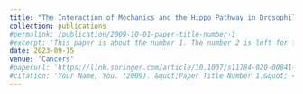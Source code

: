 ```yaml
---
title: "The Interaction of Mechanics and the Hippo Pathway in Drosophila melanogaster"
collection: publications
#permalink: /publication/2009-10-01-paper-title-number-1
#excerpt: 'This paper is about the number 1. The number 2 is left for future work.'
date: 2023-09-15
venue: 'Cancers'
#paperurl: 'https://link.springer.com/article/10.1007/s11784-020-00841-1'
#citation: 'Your Name, You. (2009). &quot;Paper Title Number 1.&quot; <i>Journal 1</i>. 1(1).'
---
```


